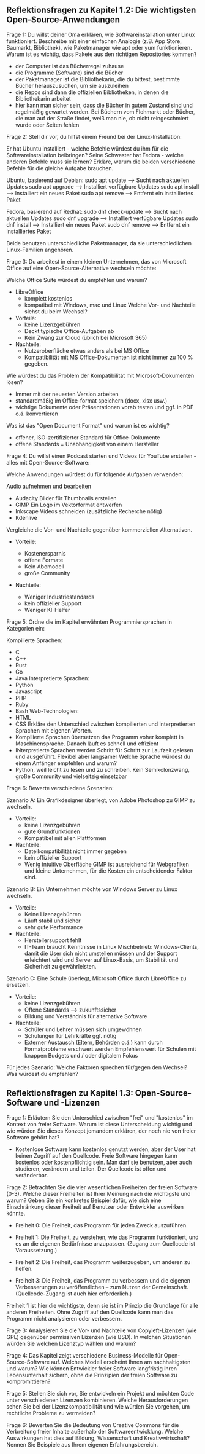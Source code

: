 ## Reflektionsfragen zu Kapitel 1.2: Die wichtigsten Open-Source-Anwendungen

Frage 1:
Du willst deiner Oma erklären, wie Softwareinstallation unter Linux funktioniert. Beschreibe mit einer einfachen Analogie (z.B. App Store, Baumarkt, Bibliothek), wie Paketmanager wie apt oder yum funktionieren. Warum ist es wichtig, dass Pakete aus den richtigen Repositories kommen?

- der Computer ist das Bücherregal zuhause
- die Programme (Software) sind die Bücher
- der Paketmanager ist die Bibliothekarin, die du bittest, bestimmte Bücher herauszusuchen, um sie auszuleihen
- die Repos sind dann die offiziellen Bibliotheken, in denen die Bibliothekarin arbeitet
- hier kann man sicher sein, dass die Bücher in gutem Zustand sind und regelmäßig gewartet werden.  Bei Büchern vom Flohmarkt oder Bücher, die man auf der Straße findet, weiß man nie, ob nicht reingeschmiert wurde oder Seiten fehlen

Frage 2:
Stell dir vor, du hilfst einem Freund bei der Linux-Installation:

Er hat Ubuntu installiert - welche Befehle würdest du ihm für die Softwareinstallation beibringen?
Seine Schwester hat Fedora - welche anderen Befehle muss sie lernen?
Erkläre, warum die beiden verschiedene Befehle für die gleiche Aufgabe brauchen.

Ubuntu, basierend auf Debian:
sudo apt update --> Sucht nach aktuellen Updates
sudo apt upgrade --> Installiert verfügbare Updates
sudo apt install <paketname> --> Installiert ein neues Paket
sudo apt remove <paketname> --> Entfernt ein installiertes Paket

Fedora, basierend auf Redhat:
sudo dnf check-update --> Sucht nach aktuellen Updates
sudo dnf upgrade --> Installiert verfügbare Updates
sudo dnf install <paketname> --> Installiert ein neues Paket
sudo dnf remove <paketname> --> Entfernt ein installiertes Paket

Beide benutzen unterschiedliche Paketmanager, da sie unterschiedlichen Linux-Familien angehören.

Frage 3:
Du arbeitest in einem kleinen Unternehmen, das von Microsoft Office auf eine Open-Source-Alternative wechseln möchte:

Welche Office Suite würdest du empfehlen und warum?
- LibreOffice
    - komplett kostenlos
    - kompatibel mit Windows, mac und Linux
Welche Vor- und Nachteile siehst du beim Wechsel?
- Vorteile:
    - keine Lizenzgebühren
    - Deckt typische Office-Aufgaben ab
    - Kein Zwang zur Cloud (üblich bei Microsoft 365)
- Nachteile:
    - Nutzeroberfläche etwas anders als bei MS Office
    - Kompatibilität mit MS Office-Dokumenten ist nicht immer zu 100 % gegeben.

Wie würdest du das Problem der Kompatibilität mit Microsoft-Dokumenten lösen?
- Immer mit der neuesten Version arbeiten
- standardmäßig im Office-format speichern (docx, xlsx usw.)
- wichtige Dokumente oder Präsentationen vorab testen und ggf. in PDF o.ä. konvertieren

Was ist das "Open Document Format" und warum ist es wichtig?
- offener, ISO-zertifizierter Standard für Office-Dokumente
- offene Standards = Unabhängigkeit von einem Hersteller

Frage 4:
Du willst einen Podcast starten und Videos für YouTube erstellen - alles mit Open-Source-Software:

Welche Anwendungen würdest du für folgende Aufgaben verwenden:

Audio aufnehmen und bearbeiten
- Audacity
Bilder für Thumbnails erstellen
- GIMP
Ein Logo im Vektorformat entwerfen
- Inkscape
Videos schneiden (zusätzliche Recherche nötig)
- Kdenlive


Vergleiche die Vor- und Nachteile gegenüber kommerziellen Alternativen.
- Vorteile:
    - Kostenersparnis
    - offene Formate
    - Kein Abomodell
    - große Community

- Nachteile:
    - Weniger Industriestandards
    - kein offizieller Support
    - Weniger KI-Helfer


Frage 5:
Ordne die im Kapitel erwähnten Programmiersprachen in Kategorien ein:

Kompilierte Sprachen:
- C
- C++
- Rust
- Go
- Java
Interpretierte Sprachen:
- Python
- Javascript
- PHP
- Ruby
- Bash
Web-Technologien:
- HTML
- CSS
Erkläre den Unterschied zwischen kompilierten und interpretierten Sprachen mit eigenen Worten.
- Kompilierte Sprachen übersetzen das Programm voher komplett in Maschinensprache. Danach läuft es schnell und effizient
- INterpretierte Sprachen werden Schritt für Schritt zur Laufzeit gelesen und ausgeführt. Flexibel aber langsamer
Welche Sprache würdest du einem Anfänger empfehlen und warum?
- Python, weil leicht zu lesen und zu schreiben. Kein Semikolonzwang, große Community und vielseitzig einsetzbar


Frage 6:
Bewerte verschiedene Szenarien:

Szenario A: Ein Grafikdesigner überlegt, von Adobe Photoshop zu GIMP zu wechseln.
- Vorteile:
    - keine Lizenzgebühren
    - gute Grundfunktionen
    - Kompatibel mit allen Plattformen
- Nachteile:
    - Dateikompatibilität nicht immer gegeben
    - kein offizieller Support
    - Wenig intuitive Oberfläche
GIMP ist ausreichend für Webgrafiken und kleine Unternehmen, für die Kosten ein entscheidender Faktor sind.

Szenario B: Ein Unternehmen möchte von Windows Server zu Linux wechseln.
- Vorteile:
    - Keine Lizenzgebühren
    - Läuft stabil und sicher
    - sehr gute Performance
- Nachteile:
    - Herstellersupport fehlt
    - IT-Team braucht Kenntnisse in Linux
Mischbetrieb: Windows-Clients, damit die User sich nicht umstellen müssen und der Support erleichtert wird und Server auf Linux-Basis, um Stabilität und Sicherheit zu gewährleisten.

Szenario C: Eine Schule überlegt, Microsoft Office durch LibreOffice zu ersetzen.
- Vorteile:
    - keine Lizenzgebühren
    - Offene Standards --> zukunftssicher
    - Bildung und Verständnis für alternative Software
- Nachteile:
    - Schüler und Lehrer müssen sich umgewöhnen
    - Schulungen für Lehrkräfte ggf. nötig
    - Externer Austausch (Eltern, Behörden o.ä.) kann durch Formatprobleme erschwert werden
Empfehlenswert für Schulen mit knappen Budgets und / oder digitalem Fokus

Für jedes Szenario: Welche Faktoren sprechen für/gegen den Wechsel? Was würdest du empfehlen?

## Reflektionsfragen zu Kapitel 1.3: Open-Source-Software und -Lizenzen

Frage 1:
Erläutern Sie den Unterschied zwischen "frei" und "kostenlos" im Kontext von freier Software. Warum ist diese Unterscheidung wichtig und wie würden Sie dieses Konzept jemandem erklären, der noch nie von freier Software gehört hat?
- Kostenlose Software kann kostenlos genutzt werden, aber der User hat keinen Zugriff auf den Quellcode. Freie Software hingegen kann kostenlos oder kostenpflichtig sein. Man darf sie benutzen, aber auch studieren, verändern und teilen. Der Quellcode ist offen und veränderbar. 

Frage 2:
Betrachten Sie die vier wesentlichen Freiheiten der freien Software (0-3). Welche dieser Freiheiten ist Ihrer Meinung nach die wichtigste und warum? Geben Sie ein konkretes Beispiel dafür, wie sich eine Einschränkung dieser Freiheit auf Benutzer oder Entwickler auswirken könnte.

- Freiheit 0: Die Freiheit, das Programm für jeden Zweck auszuführen.

- Freiheit 1: Die Freiheit, zu verstehen, wie das Programm funktioniert, und es an die eigenen Bedürfnisse anzupassen. (Zugang zum Quellcode ist Voraussetzung.)

- Freiheit 2: Die Freiheit, das Programm weiterzugeben, um anderen zu helfen.

- Freiheit 3: Die Freiheit, das Programm zu verbessern und die eigenen Verbesserungen zu veröffentlichen – zum Nutzen der Gemeinschaft. (Quellcode-Zugang ist auch hier erforderlich.)

Freiheit 1 ist hier die wichtigste, denn sie ist im Prinzip die Grundlage für alle anderen Freiheiten. Ohne Zugriff auf den Quellcode kann man das Programm nicht analysieren oder verbessern.

Frage 3:
Analysieren Sie die Vor- und Nachteile von Copyleft-Lizenzen (wie GPL) gegenüber permissiven Lizenzen (wie BSD). In welchen Situationen würden Sie welchen Lizenztyp wählen und warum?

Frage 4:
Das Kapitel zeigt verschiedene Business-Modelle für Open-Source-Software auf. Welches Modell erscheint Ihnen am nachhaltigsten und warum? Wie können Entwickler freier Software langfristig ihren Lebensunterhalt sichern, ohne die Prinzipien der freien Software zu kompromittieren?

Frage 5:
Stellen Sie sich vor, Sie entwickeln ein Projekt und möchten Code unter verschiedenen Lizenzen kombinieren. Welche Herausforderungen sehen Sie bei der Lizenzkompatibilität und wie würden Sie vorgehen, um rechtliche Probleme zu vermeiden?

Frage 6:
Bewerten Sie die Bedeutung von Creative Commons für die Verbreitung freier Inhalte außerhalb der Softwareentwicklung. Welche Auswirkungen hat dies auf Bildung, Wissenschaft und Kreativwirtschaft? Nennen Sie Beispiele aus Ihrem eigenen Erfahrungsbereich.